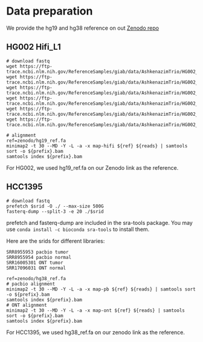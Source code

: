 # Data preparation
We provide the hg19 and hg38 reference on out [Zenodo repo](https://zenodo.org/records/15750913)

## HG002 Hifi_L1
```
# download fastq
wget https://ftp-trace.ncbi.nlm.nih.gov/ReferenceSamples/giab/data/AshkenazimTrio/HG002_NA24385_son/PacBio_CCS_15kb_20kb_chemistry2/reads/m64011_190830_220126.fastq.gz
wget https://ftp-trace.ncbi.nlm.nih.gov/ReferenceSamples/giab/data/AshkenazimTrio/HG002_NA24385_son/PacBio_CCS_15kb_20kb_chemistry2/reads/m64011_190901_095311.fastq.gz
wget https://ftp-trace.ncbi.nlm.nih.gov/ReferenceSamples/giab/data/AshkenazimTrio/HG002_NA24385_son/PacBio_CCS_15kb_20kb_chemistry2/reads/m64012_190920_173625.fastq.gz
wget https://ftp-trace.ncbi.nlm.nih.gov/ReferenceSamples/giab/data/AshkenazimTrio/HG002_NA24385_son/PacBio_CCS_15kb_20kb_chemistry2/reads/m64012_190921_234837.fastq.gz
wget https://ftp-trace.ncbi.nlm.nih.gov/ReferenceSamples/giab/data/AshkenazimTrio/HG002_NA24385_son/PacBio_CCS_15kb_20kb_chemistry2/reads/m64015_190920_185703.fastq.gz
wget https://ftp-trace.ncbi.nlm.nih.gov/ReferenceSamples/giab/data/AshkenazimTrio/HG002_NA24385_son/PacBio_CCS_15kb_20kb_chemistry2/reads/m64015_190922_010918.fastq.gz

# alignment
ref=zenodo/hg19_ref.fa
minimap2 -t 30 --MD -Y -L -a -x map-hifi ${ref} ${reads} | samtools sort -o ${prefix}.bam
samtools index ${prefix}.bam
```
For HG002, we used hg19_ref.fa on our Zenodo link as the reference.

## HCC1395

```
# download fastq
prefetch $srid -O ./ --max-size 500G
fasterq-dump --split-3 -e 20 ./$srid
```
prefetch and fasterq-dump are included in the sra-tools package. You may use `conda install -c bioconda sra-tools` to install them.

Here are the srids for different libraries:
```
SRR8955953 pacbio tumor
SRR8955954 pacbio normal
SRR16005301 ONT tumor
SRR17096031 ONT normal
```
```
ref=zenodo/hg38_ref.fa
# pacbio alignment
minimap2 -t 30 --MD -Y -L -a -x map-pb ${ref} ${reads} | samtools sort -o ${prefix}.bam
samtools index ${prefix}.bam
# ONT alignment
minimap2 -t 30 --MD -Y -L -a -x map-ont ${ref} ${reads} | samtools sort -o ${prefix}.bam
samtools index ${prefix}.bam
```
For HCC1395, we used hg38_ref.fa on our zenodo link as the reference.
